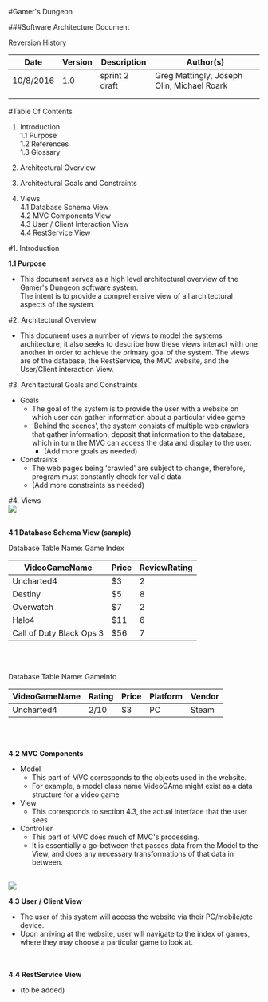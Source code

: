 #Gamer's Dungeon

###Software Architecture Document

Reversion History

Date | Version | Description | Author(s)
----- | ----- | ----- | -----
10/8/2016 | 1.0 | sprint 2 draft | Greg Mattingly, Joseph Olin, Michael Roark
	|||
	|||

#Table Of Contents

1.  Introduction  
	1.1  Purpose  
	1.2  References  
	1.3  Glossary  

2.  Architectural Overview

3.  Architectural Goals and Constraints

4.  Views  
	4.1  Database Schema View  
	4.2  MVC Components View  
	4.3  User / Client Interaction View  
	4.4  RestService View  




#1.  Introduction

**1.1  Purpose**  
* This document serves as a high level architectural overview of the Gamer's Dungeon software system.  
The intent is to provide a comprehensive view of all architectural aspects of the system.

#2.  Architectural Overview  
* This document uses a number of views to model the systems architecture;
it also seeks to describe how these views interact with one another in order to achieve the primary goal of the system.
The views are of the database, the RestService, the MVC website, and the User/Client interaction View.

#3.  Architectural Goals and Constraints  

* Goals
  * The goal of the system is to provide the user with a website on which user can gather information about a particular video game
  * 'Behind the scenes', the system consists of multiple web crawlers that gather information, deposit that information to the database, which in turn the MVC can access the data and display to the user.  
	* (Add more goals as needed)
* Constraints
  * The web pages being 'crawled' are subject to change, therefore, program must constantly check for valid data
  * (Add more constraints as needed)


#4.  Views  
![](https://github.iu.edu/C346/TeamROM/blob/master/github_images/GamersDundeonArchitecture.png)
<br><br>

**4.1  Database Schema View (sample)**  

Database Table Name:  Game Index  

VideoGameName | Price | ReviewRating  
----- | ----- | -----  
Uncharted4 | $3	| 2  
Destiny | $5 | 8  
Overwatch | $7 | 2  
Halo4 | $11 | 6  
Call of Duty Black Ops 3 | $56	| 7  
<br><br>

Database Table Name:  GameInfo  

VideoGameName | Rating | Price | Platform | Vendor  
----- | ----- | ----- | ----- | -----  
Uncharted4 | 2/10 | $3 | PC | Steam  
<br><br>

**4.2  MVC Components**  
* Model
	* This part of MVC corresponds to the objects used in the website.
	* For example, a model class name VideoGAme might exist as a data structure for a video game
* View
	* This corresponds to section 4.3, the actual interface that the user sees
* Controller
	* This part of MVC does much of MVC's processing. 
	* It is essentially a go-between that passes data from the Model to the View, and does any necessary transformations of that data in between.
<br><br>

![](https://github.iu.edu/C346/TeamROM/blob/master/github_images/MVC-architecture.png)


**4.3  User / Client View**  
* The user of this system will access the website via their PC/mobile/etc device.
* Upon arriving at the website, user will navigate to the index of games, where they may choose a particular game to look at.		
<br><br>

**4.4  RestService View**  
* (to be added)
<br><br>




[//]: # (Cool!  This is how we can write a comment, and no, it will not display on github)
